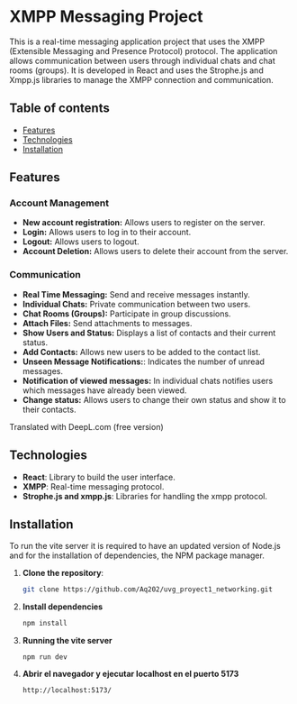 # XMPP Messaging Project

This is a real-time messaging application project that uses the XMPP (Extensible Messaging and Presence Protocol) protocol. The application allows communication between users through individual chats and chat rooms (groups). It is developed in React and uses the Strophe.js and Xmpp.js libraries to manage the XMPP connection and communication.

## Table of contents

- [Features](#features)
- [Technologies](#technologies)
- [Installation](#installation)

## Features

### Account Management
- **New account registration:** Allows users to register on the server.
- **Login:** Allows users to log in to their account.
- **Logout:** Allows users to logout.
- **Account Deletion:** Allows users to delete their account from the server.

### Communication
- **Real Time Messaging:** Send and receive messages instantly.
- **Individual Chats:** Private communication between two users.
- **Chat Rooms (Groups):** Participate in group discussions.
- **Attach Files:** Send attachments to messages.
- **Show Users and Status:** Displays a list of contacts and their current status.
- **Add Contacts:** Allows new users to be added to the contact list.
- **Unseen Message Notifications:**: Indicates the number of unread messages.
- **Notification of viewed messages:** In individual chats notifies users which messages have already been viewed.
- **Change status:** Allows users to change their own status and show it to their contacts.

Translated with DeepL.com (free version)

## Technologies

- **React**: Library to build the user interface.
- **XMPP**: Real-time messaging protocol.
- **Strophe.js and xmpp.js**: Libraries for handling the xmpp protocol.


## Installation
To run the vite server it is required to have an updated version of Node.js and for the installation of dependencies, the NPM package manager.

1. **Clone the repository**:
   ```bash
   git clone https://github.com/Aq202/uvg_proyect1_networking.git

2. **Install dependencies**
   ```bash
   npm install

3. **Running the vite server**

   ```
   npm run dev
   ```

3. **Abrir el navegador y ejecutar localhost en el puerto 5173**

    ```
    http://localhost:5173/
    ```
